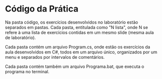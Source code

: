 # Código da Prática 

Na pasta código, os exercícios desenvolvidos no laboratório estão separados em pastas. Cada pasta, entitulada como "N lista", onde N se refere à uma lista de exercícios contidas em um mesmo slide (mesma aula de laboratório).

Cada pasta contém um arquivo Program.cs, onde estão os exercícios da aula desenvolvidos em C#, todos em um arquivo único, organizados por um menu e separados por intervalos de comentários.

Cada pasta contém também um arquivo Programa.bat, que executa o programa no terminal.